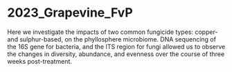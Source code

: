 # 2023_Grapevine_FvP
Here we investigate the impacts of two common fungicide types: copper- and sulphur-based, on the phyllosphere microbiome. DNA sequencing of the 16S gene for bacteria, and the ITS region for fungi allowed us to observe the changes in diversity, abundance, and evenness over the course of three weeks post-treatment.
